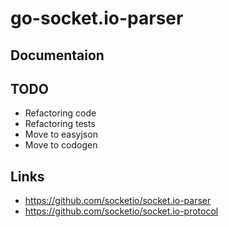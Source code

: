 # go-socket.io-parser

## Documentaion


## TODO

* Refactoring code
* Refactoring tests
* Move to easyjson
* Move to codogen

## Links

- https://github.com/socketio/socket.io-parser
- https://github.com/socketio/socket.io-protocol